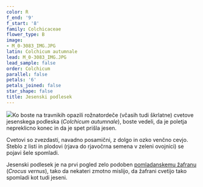 ```yaml
---
color: R
f_end: '9'
f_start: '8'
family: Colchicaceae
flower_type: B
image:
- M_0-3083_IMG.JPG
latin: Colchicum autumnale
lead: M_0-3083_IMG.JPG
lead_sample: false
order: Colchicum
parallel: false
petals: '6'
petals_joined: false
star_shape: false
title: Jesenski podlesek
---
```

![](../../../images/flowers/poison.gif)Ko boste na travnikih opazili rožnatordeče (včasih tudi škrlatne) cvetove jesenskega podleska (*Colchicum autumnale*), boste vedeli, da je poletja nepreklicno konec in da je spet prišla jesen.

Cvetovi so zvezdasti, navadno posamični, z dolgo in ozko venčno cevjo. Steblo z listi in plodovi (rjava do rjavočrna semena v zeleni ovojnici) se pojavi šele spomladi.

Jesenski podlesek je na prvi pogled zelo podoben [pomladanskemu žafranu](../../crocusvernus/pomladanski-žafran/) (*Crocus vernus*), tako da nekateri zmotno mislijo, da žafrani cvetijo tako spomladi kot tudi jeseni.
